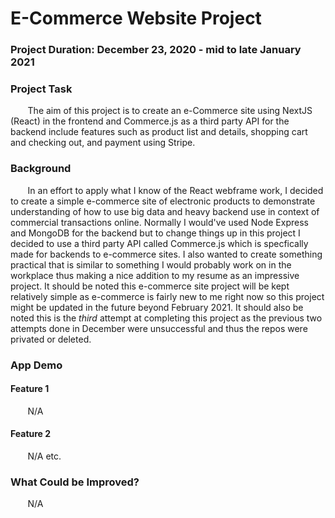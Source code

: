 # E-Commerce Website Project

### Project Duration: December 23, 2020 - mid to late January 2021 
### Project Task
&nbsp;&nbsp;&nbsp;&nbsp;&nbsp;&nbsp; The aim of this project is to create an e-Commerce site using NextJS (React) in the frontend and Commerce.js as a third party API for the backend include features such as product list and details, shopping cart and checking out, and payment using Stripe.


### Background
&nbsp;&nbsp;&nbsp;&nbsp;&nbsp;&nbsp; In an effort to apply what I know of the React webframe work, I decided to create a simple e-commerce site of electronic products to demonstrate understanding of how to use big data and heavy backend use in context of commercial transactions online. Normally I would've used Node Express and MongoDB for the backend but to change things up in this project I decided to use a third party API called Commerce.js which is specfically made for backends to e-commerce sites. I also wanted to create something practical that is similar to something I would probably work on in the workplace thus making a nice addition to my resume as an impressive project. It should be noted this e-commerce site project will be kept relatively simple as e-commerce is fairly new to me right now so this project might be updated in the future beyond February 2021. It should also be noted this is the *third* attempt at completing this project as the previous two attempts done in December were unsuccessful and thus the repos were privated or deleted. 


### App Demo 
#### Feature 1
&nbsp;&nbsp;&nbsp;&nbsp;&nbsp;&nbsp; N/A

#### Feature 2
&nbsp;&nbsp;&nbsp;&nbsp;&nbsp;&nbsp; N/A etc.


### What Could be Improved?
&nbsp;&nbsp;&nbsp;&nbsp;&nbsp;&nbsp; N/A

